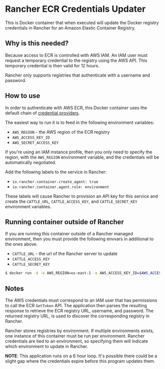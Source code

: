 # Rancher ECR Credentials Updater

This is Docker container that when executed will update the Docker registry credentials in Rancher for an Amazon Elastic Container Registry.

## Why is this needed?

Because access to ECR is controlled with AWS IAM.
An IAM user must request a temporary credential to the registry using the AWS API.
This temporary credential is then valid for 12 hours.

Rancher only supports registries that authenticate with a username and password.

## How to use

In order to authenticate with AWS ECR, this Docker container uses the default
chain of [credential providers](http://docs.aws.amazon.com/cli/latest/userguide/cli-chap-getting-started.html#config-settings-and-precedence).

The easiest way to run it is to feed in the following environment variables:

* `AWS_REGION` - the AWS region of the ECR registry
* `AWS_ACCESS_KEY_ID`
* `AWS_SECRET_ACCESS_KEY`

If you're using an IAM instance profile, then you only need to specify the region,
with the `AWS_REGION` environment variable, and the credentials will be
automatically negotiated.

Add the following labels to the service in Rancher:
* `io.rancher.container.create_agent: true`
* `io.rancher.container.agent.role: environment`

These labels will cause Rancher to provision an API key for this service and create the `CATTLE_URL`, `CATTLE_ACCESS_KEY`, and `CATTLE_SECRET_KEY` environment variables.

## Running container outside of Rancher

If you are running this container outside of a Rancher managed environment, then you must provide the following envvars in additional to the ones above.
* `CATTLE_URL` - the url of the Rancher server to update
* `CATTLE_ACCESS_KEY`
* `CATTLE_SECRET_KEY`

```bash
$ docker run -d -e AWS_REGION=us-east-1 -e AWS_ACCESS_KEY_ID=$AWS_ACCESS_KEY_ID -e AWS_SECRET_ACCESS_KEY=$AWS_SECRET_ACCESS_KEY -e CATTLE_URL=http://rancher.mydomain.com -e CATTLE_ACCESS_KEY=$CATTLE_ACCESS_KEY -e CATTLE_SECRET_KEY=$CATTLE_SECRET_KEY objectpartners/rancher-ecr-credentials:latest
```

## Notes

The AWS credentials must correspond to an IAM user that has permissions to call the ECR `GetToken` API.
The application then parses the resulting response to retrieve the ECR registry URL, username, and password.
The returned registry URL, is used to discover the corresponding registry in Rancher.

Rancher stores registries by environment.
If multiple environments exists, one instance of this container must be run per environment.
Rancher credentials are tied to an environment, so specifying them will indicate which environment to update in Rancher.

__NOTE__: This application runs on a 6 hour loop. It's possible there could be a slight gap where the credentials expire before this program updates them.
